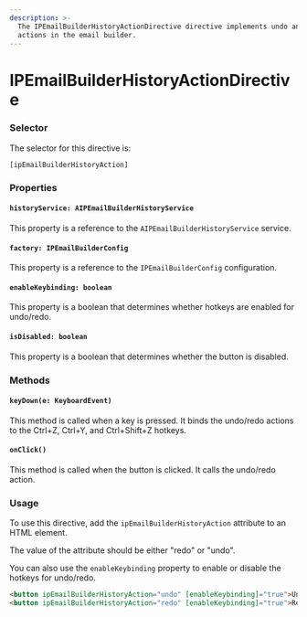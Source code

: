 ```yaml
---
description: >-
  The IPEmailBuilderHistoryActionDirective directive implements undo and redo
  actions in the email builder.
---
```


# IPEmailBuilderHistoryActionDirective

### Selector

The selector for this directive is:&#x20;

`[ipEmailBuilderHistoryAction]`

### Properties

#### `historyService: AIPEmailBuilderHistoryService`

This property is a reference to the `AIPEmailBuilderHistoryService` service.

#### `factory: IPEmailBuilderConfig`

This property is a reference to the `IPEmailBuilderConfig` configuration.

#### `enableKeybinding: boolean`

This property is a boolean that determines whether hotkeys are enabled for undo/redo.

#### `isDisabled: boolean`

This property is a boolean that determines whether the button is disabled.

### Methods

#### `keyDown(e: KeyboardEvent)`

This method is called when a key is pressed. It binds the undo/redo actions to the Ctrl+Z, Ctrl+Y, and Ctrl+Shift+Z hotkeys.

#### `onClick()`

This method is called when the button is clicked. It calls the undo/redo action.

### Usage

To use this directive, add the `ipEmailBuilderHistoryAction` attribute to an HTML element.&#x20;

The value of the attribute should be either "redo" or "undo".&#x20;

You can also use the `enableKeybinding` property to enable or disable the hotkeys for undo/redo.

```html
<button ipEmailBuilderHistoryAction="undo" [enableKeybinding]="true">Undo</button>
<button ipEmailBuilderHistoryAction="redo" [enableKeybinding]="true">Redo</button>
```

